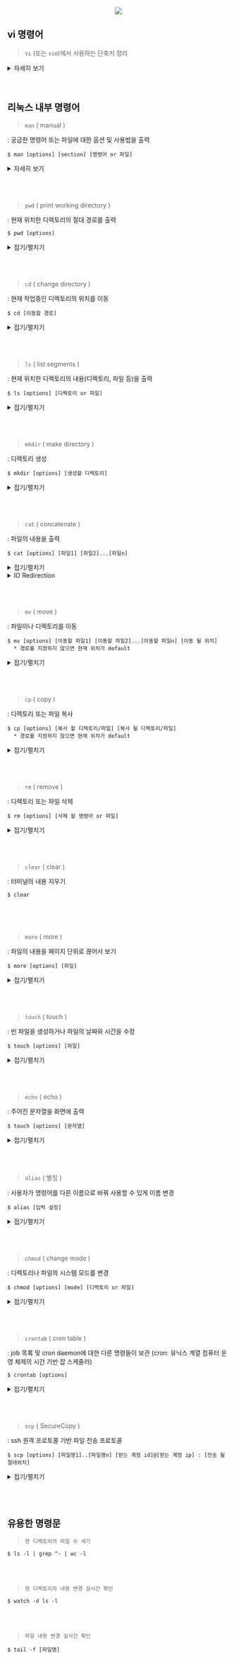 <div align='center'>
<img src="https://capsule-render.vercel.app/api?type=transparent&color=timeAuto&height=100&section=header&fontSize=50&descAlign=57&descSize=20&descAlignY=83&text=Linux%20Study&desc=Basic%20command"/>

</div>

## vi 명령어
> `vi` (또는 `vim`)에서 사용하는 단축키 정리

<details><summary>자세히 보기</summary>

- 모든 단축키는 `Esc 키`를 누른 `표준모드 진입 상태`에서 진행

1. `이동` 관련 단축키

    - 원하는 줄로 이동 :ㅤㅤ`: 줄 번호`ㅤㅤorㅤㅤ`줄 번호 G`

    - 파일의 맨 첫 줄로 이동 :ㅤㅤ `gg`

    - 파일의 맨 끝 줄로 이동 :ㅤㅤ`G`

    - 현재 줄의 첫 문자로 이동 :ㅤㅤ`^`ㅤㅤorㅤㅤ`Home 키`

    - 현재 줄의 마지막 문자로 이동 :ㅤㅤ`$`ㅤㅤorㅤㅤ`End 키`

<br>

2. `편집` 관련 단축키
   
    - 블록(영역) 지정:ㅤㅤ`v`

    - 멀티 커서 생성 :ㅤㅤ`Ctrl + v`ㅤㅤorㅤㅤ`Ctrl + q`

    - 복사 :ㅤㅤ`y`

    - 단어 잘라내기 :ㅤㅤ`x`

    - 블록 잘라내기 :ㅤㅤ`d`

    - 붙여넣기 :ㅤㅤ`p`

    - 되돌리기 :ㅤㅤ`u`

    - 앞으로가기 :ㅤㅤ`Ctrl + r`

<br>

3. `검색` 관련 단축키
   
    - 줄 수 표시:ㅤㅤ`:set nu`

    - 커서 위/아래로 검색어 찾기:ㅤㅤ`:/검색어`ㅤ/ㅤ`:/검색어` 

    - 다음/이전 검색어 찾기 :ㅤㅤ`n`ㅤ/ㅤ`N`


</details><br><br>








## 리눅스 내부 명령어
> `man`      ( manual )
<p>: 궁금한 명령어 또는 파일에 대한 옵션 및 사용법을 출력</p>

``` Linux
$ man [options] [section] [명령어 or 파일]
```
<details><summary>자세히 보기</summary>

``` Linux
* 사용법
  [Spacebar]: 한 페이지 밑으로 내려감
  [b]: 전 페이지로 올라감
  [화살표 위/아래]: 한 줄 단위로 이동
  [Enter]: 한 줄 밑으로 내림
  [k]: 한 줄 위로 올라감
  [h]: 도움말
  [/]+키워드: 키워드 검색 
  [q]: 나가기


* 주요 옵션
  -k : apropos(완전히 일치하지는 않아도 대략적으로 비슷한 단어)에 해당하는 메뉴얼 페이지 출력
  -f : 해당 키워드와 정확히 일치하는 메뉴얼 페이지 출력
  -w : 'man 키워드 실행 시 출력되는 메뉴얼 페이지'의 파일 경로를 출력
  -s : 특정 section을 지정할 때 사용, 보통 -s 입력안하고 '$ man 숫자 명령어'처럼 사용
```
</details>
<br><br><br>




>  `pwd` ( print working directory )
<p>: 현재 위치한 디렉토리의 절대 경로를 출력</p>

``` Linux
$ pwd [options]
```

<details><summary>접기/펼치기</summary>
  
``` Linux
* 사용 예시
  $ pwd
  >> /root/test

* 주요 옵션
  -L : 심볼릭 링크가 포함된 논리 경로 출력  (default)
  -P : 심볼릭 링크 없이 실제 물리 경로만 출력
```

</details><br><br><br>



> `cd`  ( change directory )
<p>: 현재 작업중인 디렉토리의 위치를 이동</p>

``` Linux
$ cd [이동할 경로]
```

<details><summary>접기/펼치기</summary>
  
``` Linux
* 사용법
  $ cd ..: 상위 디렉토리로 이동
  $ cd .: 현재 위치로 이동 (= 새로고침)
  $ cd -: 이전에 위치한 디렉토리로 이동 (= 뒤로가기)
  $ cd /: root 디렉토리로 이동
  $ cd ~: 홈 디렉토리로 이동
  $ cd .디렉토리: 숨겨진 디렉토리로 이동
```

</details><br><br><br>



> `ls`  ( list segments )
<p>: 현재 위치한 디렉토리의 내용(디렉토리, 파일 등)을 출력</p>

``` Linux
$ ls [options] [디렉토리 or 파일]
```

<details><summary>접기/펼치기</summary>

``` Linux
* 사용 예시
  $ ls
  >> test_script.sh

* 주요 옵션
  -l : 각 파일의 자세한 내용(모드, 링크 수, 소유자, 그룹, 크기(바이트), 최종 수정 시간) 출력   (ll 명령어와 동일)
      ex) $ ls -l    (또는 ll)
       >> -rwxr-xr-x 1 root root 32  1월 17 09:44 test_script.sh
  -a : 디렉토리의 숨겨진 항목까지 모두 출력
      ex) $ ls -a
       >> .  ..  .hidden_dir  .hidden_file.txt  test_script.sh
  -R : 하위 디렉토리의 파일까지 모두 출력
  -s : 각 항목의 크기를 kb 단위를 포함하여 출력
  -t : 최종 수정 시간을 기준으로 출력 (new >> old)
  -r : 역알파벳순으로 출력 
```

</details><br><br><br>



> `mkdir`  ( make directory )
<p>: 디렉토리 생성</p>

``` Linux
$ mkdir [options] [생성할 디렉토리]
```

<details><summary>접기/펼치기</summary>

``` Linux
* 주요 옵션
  -p : 상위 경로(디렉토리)도 함께 생성
      ex) $ mkdir -p test1/test2
  -v : 디렉토리를 생성하고 생성된 디렉토리에 대한 메시지 출력
      ex) $ mkdir -v test2
       >> mkdir: created directory `test2'
  -m : 디렉토리 생성 + 권한 설정 (default: 755)
```

</details><br><br><br>


> `cat`  ( concatenate )
<p>: 파일의 내용을 출력</p>

``` Linux
$ cat [options] [파일1] [파일2]...[파일n]
```

<details><summary>접기/펼치기</summary>

``` Linux
* 주요 옵션
  -n : 줄 번호를 화면 왼쪽에 나타냄(비어있는 행도 포함 / -b는 비어있는 행 제외)
  -s : 두 줄 이상의 연속되는 빈 행을 1줄로 출력
  -A : -vET 옵션과 같은 효과
       -v : tab과 행 바꿈 문자(\r , ^M)를 제외한 제어 문자를 ^형태로 출력
       -E : 행마다 끝에 $ 출력
       -T : tab 문자를 출력
```
</details>

<details><summary>IO Redirection</summary>
    
![redirection](https://github.com/Kim-SeongSu/Self-study_and_Review/assets/104110605/8a44696d-84e2-4e00-b68c-43b33b81b29b)

``` Linux
* 리다이렉션 사용 예시

1. 파일 생성 및 덮어쓰기
  $ cat > test1.txt
    여기에 내용을 입력
    없는 파일이면 생성, 있는 파일이면 덮어쓰기
    다 입력하면 ctr + d로 종료
  $ cat > test1.txt
    >> 여기에 내용을 입력
       없는 파일이면 생성, 있는 파일이면 덮어쓰기
       다 입력하면 ctr + d로 종료


2. 파일 이어쓰기
  $ cat >> test1.txt
    한 줄 더 추가
  $ cat > test1.txt
    >> 여기에 내용을 입력
       없는 파일이면 생성, 있는 파일이면 덮어쓰기
       다 입력하면 ctr + d(EOF 키)로 종료
       한 줄 더 추가


3. 기존의 파일 여러개를 하나로 합쳐 새로운 파일 / 다른 파일 이어쓰기
  $ cat [파일1] [파일2] > [새로운 파일]
    : 새로운 파일에 두 파일 합치기      (3 = 1 2)
  $ cat [파일1] 더 추가하고싶은 내용 [파일2] > [파일3]
    : 파일3 파일1 더 추가하고싶은 내용 파일2 
  $ cat [파일1] [파일2] >> [파일3]
    : 파일3에 파일1과 파일2를 이어붙이기 (3 1 2 순)

```
<br>
+ 응용 하기
<br><br>

<p align="center" width="100%">
    <img width="40%" height="250" src="https://img1.daumcdn.net/thumb/R1280x0/?scode=mtistory2&fname=https%3A%2F%2Fblog.kakaocdn.net%2Fdn%2FMvS0h%2FbtqUeVRgYk4%2Fx0ayD6315BcJ3flKLkGSFk%2Fimg.png">
</p>

| File | File Descriptor |
|:--:|:--:|
| **STDIN** (standard input) | **0** |
| **STDOUT** (standard output) | **1** |
| **STDERR** (standard error) | **2** |

``` Linux
# 현 디렉토리의 파일명을 리다이렉션을 사용해 저장 
  $ ll -al > dirctory_file_list.txt

# >는 사실 1> (1은 STDOUT; 즉, ll -al 명령어를 통해 터미널에 출력되는 내용)
  $ ll -al 1> dirctory_file_list.txt

# 이러한 이유로 error를 입력할 때는 2(STDERR)를 입력하면 된다.
  $ cat not_exist_file.txt 2> dirctory_file_list.txt
```
[참고 자료](https://www.opentutorials.org/course/2598/14199)



</details><br><br><br>


> `mv`  ( move )
<p>: 파일이나 디렉토리를 이동</p>

``` Linux
$ mv [options] [이동할 파일1] [이동할 파일2]...[이동할 파일n] [이동 될 위치]
  * 경로를 지정하지 않으면 현재 위치가 default
```

<details><summary>접기/펼치기</summary>

``` Linux
* 사용법
  $ mv [원래파일위치/이름] [파일위치/변경할이름] : 파일 또는 디렉토리명 변경

* 주요 옵션
  -r : 하위 디렉토리까지 전부 이동
  -n : 이동 될 위치에 같은 이름을 갖는 파일이 있을 경우, 덮어쓰기를 하지 않는다
  -b : 이동 될 위치에 같은 이름을 갖는 파일이 있을 경우, 백업 파일 생성
      ex) $ mv test1.txt /user/study/test2.txt
          $ ls
            >> ~test2.txt(원래 파일)  test2.txt(새로 이동한 파일)
  -f : 이동 될 위치에 같은 이름을 갖는 파일이 있을 경우, 강제로 덮어쓰기
  -i : 이동 될 위치에 같은 이름을 갖는 파일이 있을 경우, 덮어쓰기 여부 물어봄
```

</details><br><br><br>



> `cp`  ( copy )
<p>: 디렉토리 또는 파일 복사 </p>

``` Linux
$ cp [options] [복사 할 디렉토리/파일] [복사 될 디렉토리/파일]
  * 경로를 지정하지 않으면 현재 위치가 default
```

<details><summary>접기/펼치기</summary>

``` Linux
* 사용법
  $ cp [복사대상 1] [복사대상 2] ... [복사대상 n] [복사될 경로] : 해당 경로로 여러개 한번에 복사

* 주요 옵션
  -r : 하위 디렉토리까지 전부 복사
  -b : 복사 될 위치에 같은 이름을 갖는 파일이 있을 경우, 백업파일 생성
  -f : 복사 될 위치에 같은 이름을 갖는 파일이 있을 경우, 강제로 덮어쓰기
  -i : 복사 될 위치에 같은 이름을 갖는 파일이 있을 경우, 덮어쓰기 여부 물어봄
  -a : 원본 파일의 속성, 링크 정보까지 복사
  -p : 원본 파일의 모든 정보를 복사
```

</details><br><br><br>


> `rm`  ( remove )
<p>: 디렉토리 또는 파일 삭제 </p>

``` Linux
$ rm [options] [삭제 할 명령어 or 파일]
```

<details><summary>접기/펼치기</summary>

``` Linux
  
* 사용법
  $ rm [삭제 대상1] ... [삭제 대상 n] : n개 삭제
  $ rm *.txt : .txt로 끝나는 모든 파일 삭제
  $ rm -rf * : 현재 위치의 모든 파일 삭제

* 주요 옵션
  -f : 강제 삭제
  -r : 디렉토리 내부의 모든 파일도 삭제
  -d : 비어있는 디렉토리만 삭제
  -i : 삭제할 때 마다 삭제 여부 물어보기
  -v : 삭제되는 대상의 정보 출력


* rmdir 은 '비어있는' 디렉토리를 삭제하는 명령어로,
    rmdir -p /a/b/c 는 rmdir /a/b/c /a/b /a 와 같다.

```

</details><br><br><br>


> `clear`  ( clear )
<p>: 터미널의 내용 지우기 </p>

``` Linux
$ clear
```
<br><br><br>


> `more`  ( more )
<p>: 파일의 내용을 페이지 단위로 끊어서 보기</p>

``` Linux
$ more [options] [파일]
```

<details><summary>접기/펼치기</summary>

``` Linux
  
* 사용법
  [Spacebar] or [f]: 다음 페이지로 이동
  [b]: 이전 페이지로 이동
  [=]: 현재 줄 번호 표시
  [v]: vi 에디터로 실행
  [숫자 + z]: 숫자줄 만큼 다음으로 이동
  [q]: 나가기

  [/ + 키워드]: 키워드에 해당하는 문자열 찾기
  [n]: 다음으로 발견된 문자열 찾기
  [']: 이전에 발견된 문자열 찾기

* 주요 옵션
  -p : 페이지를 이동할 때, 화면을 이어서 출력하지 않고 새로고침으로 출력
  -숫자 : 입력한 숫자만큼 출력 줄 수 제한
  -s : 여러 줄의 공백 한 줄로 표시
```

</details><br><br><br>


> `touch`  ( touch )
<p>: 빈 파일을 생성하거나 파일의 날짜와 시간을 수정</p>

``` Linux
$ touch [options] [파일]
```

<details><summary>접기/펼치기</summary>

``` Linux
  
* 사용법
  $ touch [생성 or 수정 파일1] ... [생성 or 수정 파일n] : n개 파일 생성 or 수정
  $ touch * : 현 위치의 모든 파일 수정
  $ touch *.txt : txt로 끝나는 모든 파일 수정

* 주요 옵션
  -m : 파일의 수정 시간과 변경 시간을 현재 시간으로 수정
  -t : 파일의 수정시간과 접근 시간을 지정한 시간으로, 변경 시간을 현재 시간으로 수정

```

</details><br><br><br>



> `echo`  ( echo )
<p>: 주어진 문자열을 화면에 출력</p>

``` Linux
$ touch [options] [문자열]
```

<details><summary>접기/펼치기</summary>

``` Linux
* 사용 예시
  $ echo apple is red.
  >> apple is red.

  $ echo "apple is (red or green)."ㅤㅤㅤㅤ* 특수문자 또는 매우 긴 문자열의 경우 큰따옴표(" ") 사용
  >> apple is (red or green).


* 사용법
  $ echo "내용" > [파일명] : 입력 내용을 해당 파일 생성 또는 덮어쓰기
  $ echo "내용" >> [파일명] : 입력 내용을 해당 파일 생성 또는 이어쓰기

```

</details><br><br><br>



> `alias`  ( 별칭 )
<p>: 사용자가 명령어를 다른 이름으로 바꿔 사용할 수 있게 이름 변경</p>

``` Linux
$ alias [입력 설정]
```

<details><summary>접기/펼치기</summary>

``` Linux
  
* 사용법
  $ alias : 명령어 별칭 확인
  $ alias [지정할 명령어 별칭]='명령어' : 명령어 별칭 등록
  $ unalias [지정했던 명령어 별칭]: 명령어 별칭 해제

```
<br>

* alias 별칭 영구 등록하는 방법 <br>
ㅤ`ls -al` 로 `./bashrc 파일`을 찾아 아래 내용 추가 후 `source ~/.bashrc`명령어로 동기화 해주기

``` Linux
# .bashrc 
alias la='ls -al' 
# Source global definitions 
if [ -f /etc/bashrc ]; then
. /etc/bashrc 
fi 

# Uncomment the following line if you don't like systemctl's auto-paging feature: 
# export SYSTEMD_PAGER= 
# User specific aliases and functions ~
```

</details><br><br><br>



> `chmod`  ( change mode )
<p>: 디렉토리나 파일의 시스템 모드를 변경</p>

``` Linux
$ chmod [options] [mode] [디렉토리 or 파일]
```
<details><summary>접기/펼치기</summary>

``` Linux
  
* 사용법
  $ chmod [숫자 표기법] [디렉토리 또는 파일] :
     ex) chmod 755 test_01.txt
  $ chmod [문자 표기법] [디렉토리 또는 파일] :
     ex) chmod g+wr test_02.txt

```

<details><summary>chmod 숫자 표기법 설명</summary>
<div align='center'>
    
![image](https://github.com/Kim-SeongSu/Self-study_and_Review/assets/104110605/5ce5fa06-de87-47e2-bccb-faeaa66dc57e)</div>

```linux
$ chmod 754 test_01.txt

파일 소유 사용자 권한: 7 = 4 + 2 + 1
파일 소유 그룹 권한 : 5 = 4 + 1
그 외 사용자 권한 : 4 = 4
```
</details>

<details><summary>chmod 문자 표기법 설명</summary>
    <div align='center'>
        
![image](https://github.com/Kim-SeongSu/Self-study_and_Review/assets/104110605/82e521ae-2c26-482d-bc57-06c6ecd0129f)</div>

```linux
$ chmod u+rwx test_01.txt
  : 파일 소유 사용자에게 읽기,쓰기,실행 권한 부여

$ chmod g-w test_01.txt
  : 파일 소유 그룹에게 쓰기 권한 박탈

$ chmod a+r test_01.txt
  : 모든 사용자에게 읽기 권한 부여

$ chmod -R a-r,a+x test_01.txt
  : 현 디렉토리의 모든 파일의 모든 사용자에게 읽기 권한 박탈 및 실행 권한 부여
```


</details>

<details><summary>파일 상세 정보 설명</summary>
<div align='center'>
    
![image](https://github.com/Kim-SeongSu/Self-study_and_Review/assets/104110605/66566c7d-1b00-488b-aa77-95ddd123e086)</div>

- `파일 권한`

    - `-` (일반 파일) : 각종 텍스트 파일, 실행 파일, 이미지 파일 등
    - `d` (디렉토리) : 폴더 같은 개념 (리눅스에서는 폴더도 파일로 취급)
    - `l` (링크 파일) : 소프트 링크(심볼릭 링크, '바로가기'같은 역할)
    - `b` (블록형 장치파일) : ex) /dev/sda (디스크 파일)       (sda1,sda2,sdb,sdc,...등의 디스크 파티션도 마찬가지) 
    - `c` (문자형 파일) : ex) /dev/console (입출력 콘솔 파일)
    - `p` (파이프 파일) : ex) /run/systemd/initctl/fifo (파이프 파일)
<br>ㅤㅤㅤㅤㅤㅤㅤㅤ* 파이프: '파일1'의 결과를 '파일2'로 바로 적용시키는 것    ('ls | grep c'에서의 |가 파이프)
    - `s` (소켓 파일) : ex) /dev/log (소켓 파일)
<br>ㅤㅤ* 하드디스크,USB 같은 장치도 파일로 취급함!    (장치 파일은 /dev 디렉토리에 들어있음)


</details><br>

</details><br><br><br>



> `crontab`  ( cron table )
<p>: job 목록 및 cron daemon에 대한 다른 명령들이 보관 (cron: 유닉스 계열 컴퓨터 운영 체제의 시간 기반 잡 스케줄러)</p>

``` Linux
$ crontab [options]
```

<details><summary>접기/펼치기</summary>

``` Linux
* 사용 예시
# 현재 시간을 알려주는 명령어 date를 1분에 한번씩 date.log에 입력하고자 할 때,
$ crontab -e 명령어로 설정파일에 들어간다.

<crontab 설정 파일>
     # ┌───────────── min (0 - 59)
     # │ ┌────────────── hour (0 - 23)
     # │ │ ┌─────────────── day of month (1 - 31)
     # │ │ │ ┌──────────────── month (1 - 12)
     # │ │ │ │ ┌───────────────── day of week (0 - 6) (0 to 6 are Sunday to Saturday, or use names; 7 is Sunday, the same as 0)
     # │ │ │ │ │
     # │ │ │ │ │
     # * * * * *  command to execute

* * * * * date >> /root/test/date.log 2>&1          # date 명령어를 실행했을 때, 정상적인 경우는 /root/test/date.log 파일에 붙여쓰기를
                                                      오류가 발생한 경우는 표준출력으로 오류 내용을 출력


# 저장하고 나온 뒤
$ service crond start 명령어로 실행
$ tail -f /root/test/date.log로 확인




* 주요 옵션
  -e : crontab 설정할 수 있는 에디터 화면 출력
  -l : 현재 크론탭 작업 목록 확인
  -r : 현재 설정된 크론탭 작업 모두 제거
```

* cron tab 작업 예시

<div align='center'>
  
| 예제 | 설명 |
|:--:|:--:|
|* * * * * /home/test.sh| 매분 마다 /home/test.sh 실행|
|30 1 * * 0 /home/test.sh| 매주 일요일 1시 30분 마다 /home/test.sh 실행|
|0 0,12 * * * /home/test.sh| 매일 자정, 정오 마다 /home/test.sh 실행|
|* */1 * * * /home/test.sh| 1시간 마다 /home/test.sh 실행|
|0-30 0 * * * /home/test.sh| 매일 자정 0~30분 동안 /home/test.sh 실행|

</div>

</details><br><br><br>

> `scp`  ( SecureCopy )
<p>: ssh 원격 프로토콜 기반 파일 전송 프로토콜</p>

``` Linux
$ scp [options] [파일명1]..[파일명n] [받는 계정 id]@[받는 계정 ip] : [전송 될 절대위치]
```

<details><summary>접기/펼치기</summary>

``` Linux
* 주요 옵션
  -r : 디렉토리 내 모든 파일/디렉토리 복사
  -P : 포트 번호 지정 복사
  -c : 압축 복사
  -v : 전송 과정 출력 복사
  -a : 아카이브 모드 복사
      ex) $ ls -al
       >> .  ..  .hidden_dir  .hidden_file.txt  test_script.sh
```


</details><br><br><br>















## 유용한 명령문
> `현 디렉토리의 파일 수 세기`

``` Linux
$ ls -l | grep ^- | wc -l
```
<br><br>

> `현 디렉토리의 내용 변경 실시간 확인`

``` Linux
$ watch -d ls -l
```
<br><br>

> `파일 내용 변경 실시간 확인`

``` Linux
$ tail -f [파일명]
```
<br><br>




















<!--
> ``  (  )
<p>: </p>

``` Linux
$ man [options] [section] [명령어 or 파일]
```

<details><summary>접기/펼치기</summary>

``` Linux
* 사용 예시
  $ 
  >> 
  
* 사용법
  $ :

* 주요 옵션
  -k : 
      ex) $ ls -al
       >> .  ..  .hidden_dir  .hidden_file.txt  test_script.sh
```

</details><br><br><br>
-->
